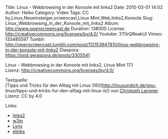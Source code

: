 Title: Linux - Webbrowsing in der Konsole mit links2
Date: 2015-03-01 14:02
Author: Heiko
Category: Video
Tags: CC by,Linux,Neueinsteiger,screencast,Linux Mint,Web,links2,Konsole
Slug: Linux_Webbrowsing_in_der_Konsole_mit_links2
Album: http://www.openscreencast.de
Duration: 138000
License: http://creativecommons.org/licenses/by/4.0/
Youtube: 3T0rQReakUI
Vimeo: 133485597
Tumblr: http://openscreencast.tumblr.com/post/112153947810/linux-webbrowsing-in-der-konsole-mit-links2
Diaspora: https://pod.geraspora.de/posts/3305541

Linux - Webbrowsing in der Konsole mit links2, Linux Mint 17.1  
Lizenz: <http://creativecommons.org/licenses/by/4.0/>  
  
Textquelle:  
[Tipps und Tricks für den Alltag mit Linux (III)](http://linuxundich.de/gnu-
linux/tipps-und-tricks-fur-den-alltag-mit-linux-iii/) von [Christoph
Langner](http://linuxundich.de/) Lizenz: CC by 4.0

Links:

  * [links2](http://wiki.ubuntuusers.de/links2 "Link zu ubuntuusers.de" )
  * [w3m](http://wiki.ubuntuusers.de/w3m "Link zu ubuntuusers.de" )
  * [Lynx](http://wiki.ubuntuusers.de/Lynx "Link zu ubuntuusers.de" )
  * [elinks](http://wiki.ubuntuusers.de/ELinks "Link zu ubuntuusers.de" )

